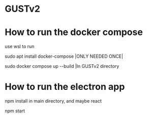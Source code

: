 # GUSTv2
<h1> How to run the docker compose </h1>
<p> use wsl to run </p>
<p> sudo apt install docker-compose |ONLY NEEDED ONCE|</p>
<p> sudo docker compose up --build |In GUSTv2 directory
</p>

<h1> How to run the electron app </h1>
<p> npm install in main directory, and maybe react</p>
<p> npm start </p>